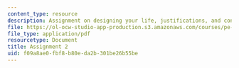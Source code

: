 ```yaml
---
content_type: resource
description: Assignment on designing your life, justifications, and confessions.
file: https://ol-ocw-studio-app-production.s3.amazonaws.com/courses/pe-550-designing-your-life-spring-2009/f09a8ae0fbf8b80eda2b301be26b55be_MITPE_550iap09_s09_assn02_iap07.pdf
file_type: application/pdf
resourcetype: Document
title: Assignment 2
uid: f09a8ae0-fbf8-b80e-da2b-301be26b55be
---
```


